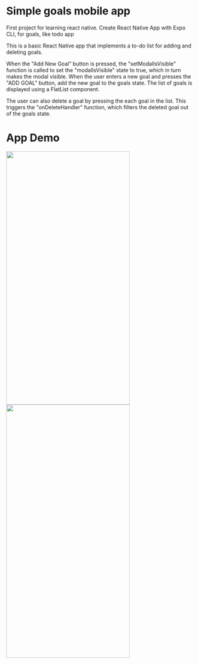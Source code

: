 # Simple goals mobile app

First project for learning react native. Create React Native App with Expo CLI, for goals, like todo app

This is a basic React Native app that implements a to-do list for adding and deleting goals. 

When the "Add New Goal" button is pressed, the "setModalIsVisible" function is called to set the "modalIsVisible" state to true, which in turn makes the  modal visible. When the user enters a new goal and presses the "ADD GOAL" button, add the new goal to the goals state. The list of goals is displayed using a FlatList component.

The user can also delete a goal by pressing the each goal in the list. This triggers the "onDeleteHandler" function, which filters the deleted goal out of the goals state.



# App Demo

<img src = "https://user-images.githubusercontent.com/78681001/220586535-c6a5688a-c899-4f57-a3da-8262306fa7d7.jpeg" width="330" height="675">   <img src = "https://user-images.githubusercontent.com/78681001/220586552-2aee5067-7728-48df-b590-d93dae97063a.jpeg" width="330" height="675"> 
